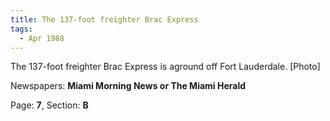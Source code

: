 ```yaml
---  
title: The 137-foot freighter Brac Express  
tags:  
  - Apr 1988  
---  
```

  
The 137-foot freighter Brac Express is aground off Fort Lauderdale. [Photo]  
  
Newspapers: **Miami Morning News or The Miami Herald**  
  
Page: **7**, Section: **B** 
